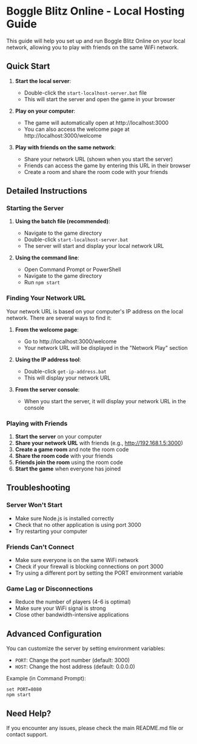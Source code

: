 # Boggle Blitz Online - Local Hosting Guide

This guide will help you set up and run Boggle Blitz Online on your local network, allowing you to play with friends on the same WiFi network.

## Quick Start

1. **Start the local server**:
   - Double-click the `start-localhost-server.bat` file
   - This will start the server and open the game in your browser

2. **Play on your computer**:
   - The game will automatically open at http://localhost:3000
   - You can also access the welcome page at http://localhost:3000/welcome

3. **Play with friends on the same network**:
   - Share your network URL (shown when you start the server)
   - Friends can access the game by entering this URL in their browser
   - Create a room and share the room code with your friends

## Detailed Instructions

### Starting the Server

1. **Using the batch file (recommended)**:
   - Navigate to the game directory
   - Double-click `start-localhost-server.bat`
   - The server will start and display your local network URL

2. **Using the command line**:
   - Open Command Prompt or PowerShell
   - Navigate to the game directory
   - Run `npm start`

### Finding Your Network URL

Your network URL is based on your computer's IP address on the local network. There are several ways to find it:

1. **From the welcome page**:
   - Go to http://localhost:3000/welcome
   - Your network URL will be displayed in the "Network Play" section

2. **Using the IP address tool**:
   - Double-click `get-ip-address.bat`
   - This will display your network URL

3. **From the server console**:
   - When you start the server, it will display your network URL in the console

### Playing with Friends

1. **Start the server** on your computer
2. **Share your network URL** with friends (e.g., http://192.168.1.5:3000)
3. **Create a game room** and note the room code
4. **Share the room code** with your friends
5. **Friends join the room** using the room code
6. **Start the game** when everyone has joined

## Troubleshooting

### Server Won't Start

- Make sure Node.js is installed correctly
- Check that no other application is using port 3000
- Try restarting your computer

### Friends Can't Connect

- Make sure everyone is on the same WiFi network
- Check if your firewall is blocking connections on port 3000
- Try using a different port by setting the PORT environment variable

### Game Lag or Disconnections

- Reduce the number of players (4-6 is optimal)
- Make sure your WiFi signal is strong
- Close other bandwidth-intensive applications

## Advanced Configuration

You can customize the server by setting environment variables:

- `PORT`: Change the port number (default: 3000)
- `HOST`: Change the host address (default: 0.0.0.0)

Example (in Command Prompt):
```
set PORT=8080
npm start
```

## Need Help?

If you encounter any issues, please check the main README.md file or contact support.